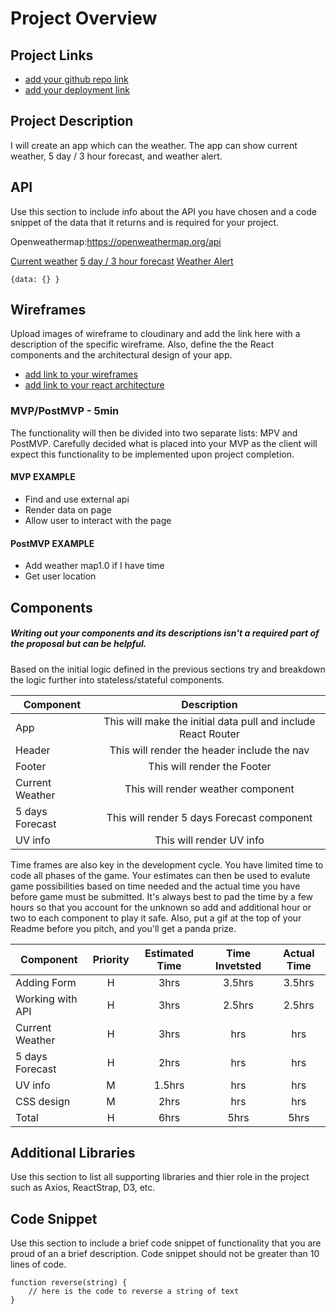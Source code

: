 # Project Overview

## Project Links

- [add your github repo link](https://github.com/s4178jm/project-02/blob/master/project-worksheet.md)
- [add your deployment link]()

## Project Description

I will create an app which can the weather. The app can show current weather, 5 day / 3 hour forecast, and weather alert.

## API

Use this section to include info about the API you have chosen and a code snippet of the data that it returns and is required for your project. 

Openweathermap:https://openweathermap.org/api

[Current weather](https://openweathermap.org/current)
[5 day / 3 hour forecast](https://openweathermap.org/forecast5)
[Weather Alert](https://openweathermap.org/triggers)
```
{data: {} }
```


## Wireframes

Upload images of wireframe to cloudinary and add the link here with a description of the specific wireframe. Also, define the the React components and the architectural design of your app.

- [add link to your wireframes]()
- [add link to your react architecture]()


### MVP/PostMVP - 5min

The functionality will then be divided into two separate lists: MPV and PostMVP.  Carefully decided what is placed into your MVP as the client will expect this functionality to be implemented upon project completion.  

#### MVP EXAMPLE
- Find and use external api 
- Render data on page 
- Allow user to interact with the page

#### PostMVP EXAMPLE

- Add weather map1.0 if I have time
- Get user location

## Components
##### Writing out your components and its descriptions isn't a required part of the proposal but can be helpful.

Based on the initial logic defined in the previous sections try and breakdown the logic further into stateless/stateful components. 

| Component | Description | 
| --- | :---: |  
| App | This will make the initial data pull and include React Router | 
| Header | This will render the header include the nav | 
| Footer | This will render the Footer |
| Current Weather | This will render weather component |
| 5 days Forecast | This will render 5 days Forecast component |
| UV info | This will render UV info |


Time frames are also key in the development cycle.  You have limited time to code all phases of the game.  Your estimates can then be used to evalute game possibilities based on time needed and the actual time you have before game must be submitted. It's always best to pad the time by a few hours so that you account for the unknown so add and additional hour or two to each component to play it safe. Also, put a gif at the top of your Readme before you pitch, and you'll get a panda prize.

| Component | Priority | Estimated Time | Time Invetsted | Actual Time |
| --- | :---: |  :---: | :---: | :---: |
| Adding Form | H | 3hrs| 3.5hrs | 3.5hrs |
| Working with API | H | 3hrs| 2.5hrs | 2.5hrs |
| Current Weather | H | 3hrs | hrs | hrs |
| 5 days Forecast | H | 2hrs | hrs | hrs|
| UV info | M | 1.5hrs | hrs| hrs|
| CSS design | M | 2hrs| hrs | hrs |
| Total | H | 6hrs| 5hrs | 5hrs |

## Additional Libraries
 Use this section to list all supporting libraries and thier role in the project such as Axios, ReactStrap, D3, etc. 

## Code Snippet

Use this section to include a brief code snippet of functionality that you are proud of an a brief description.  Code snippet should not be greater than 10 lines of code. 

```
function reverse(string) {
	// here is the code to reverse a string of text
}
```
